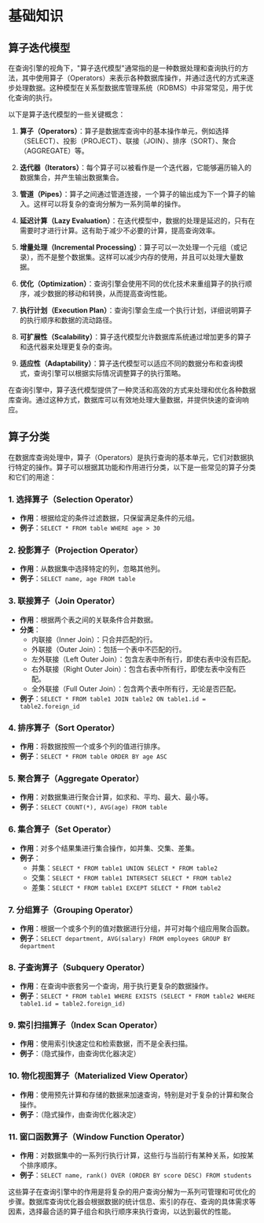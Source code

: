 # 基础知识

## 算子迭代模型

在查询引擎的视角下，"算子迭代模型"通常指的是一种数据处理和查询执行的方法，其中使用算子（Operators）来表示各种数据库操作，并通过迭代的方式来逐步处理数据。这种模型在关系型数据库管理系统（RDBMS）中非常常见，用于优化查询的执行。

以下是算子迭代模型的一些关键概念：

1. **算子（Operators）**：算子是数据库查询中的基本操作单元，例如选择（SELECT）、投影（PROJECT）、联接（JOIN）、排序（SORT）、聚合（AGGREGATE）等。

2. **迭代器（Iterators）**：每个算子可以被看作是一个迭代器，它能够遍历输入的数据集合，并产生输出数据集合。

3. **管道（Pipes）**：算子之间通过管道连接，一个算子的输出成为下一个算子的输入。这样可以将复杂的查询分解为一系列简单的操作。

4. **延迟计算（Lazy Evaluation）**：在迭代模型中，数据的处理是延迟的，只有在需要时才进行计算。这有助于减少不必要的计算，提高查询效率。

5. **增量处理（Incremental Processing）**：算子可以一次处理一个元组（或记录），而不是整个数据集。这样可以减少内存的使用，并且可以处理大量数据。

6. **优化（Optimization）**：查询引擎会使用不同的优化技术来重组算子的执行顺序，减少数据的移动和转换，从而提高查询性能。

7. **执行计划（Execution Plan）**：查询引擎会生成一个执行计划，详细说明算子的执行顺序和数据的流动路径。

8. **可扩展性（Scalability）**：算子迭代模型允许数据库系统通过增加更多的算子和迭代器来处理更复杂的查询。

9. **适应性（Adaptability）**：算子迭代模型可以适应不同的数据分布和查询模式，查询引擎可以根据实际情况调整算子的执行策略。

在查询引擎中，算子迭代模型提供了一种灵活和高效的方式来处理和优化各种数据库查询。通过这种方式，数据库可以有效地处理大量数据，并提供快速的查询响应。

## 算子分类

在数据库查询处理中，算子（Operators）是执行查询的基本单元，它们对数据执行特定的操作。算子可以根据其功能和作用进行分类，以下是一些常见的算子分类和它们的用途：

### 1. 选择算子（Selection Operator）

- **作用**：根据给定的条件过滤数据，只保留满足条件的元组。
- **例子**：`SELECT * FROM table WHERE age > 30`

### 2. 投影算子（Projection Operator）

- **作用**：从数据集中选择特定的列，忽略其他列。
- **例子**：`SELECT name, age FROM table`

### 3. 联接算子（Join Operator）

- **作用**：根据两个表之间的关联条件合并数据。
- **分类**：
  - 内联接（Inner Join）：只合并匹配的行。
  - 外联接（Outer Join）：包括一个表中不匹配的行。
  - 左外联接（Left Outer Join）：包含左表中所有行，即使右表中没有匹配。
  - 右外联接（Right Outer Join）：包含右表中所有行，即使左表中没有匹配。
  - 全外联接（Full Outer Join）：包含两个表中所有行，无论是否匹配。
- **例子**：`SELECT * FROM table1 JOIN table2 ON table1.id = table2.foreign_id`

### 4. 排序算子（Sort Operator）

- **作用**：将数据按照一个或多个列的值进行排序。
- **例子**：`SELECT * FROM table ORDER BY age ASC`

### 5. 聚合算子（Aggregate Operator）

- **作用**：对数据集进行聚合计算，如求和、平均、最大、最小等。
- **例子**：`SELECT COUNT(*), AVG(age) FROM table`

### 6. 集合算子（Set Operator）

- **作用**：对多个结果集进行集合操作，如并集、交集、差集。
- **例子**：
  - 并集：`SELECT * FROM table1 UNION SELECT * FROM table2`
  - 交集：`SELECT * FROM table1 INTERSECT SELECT * FROM table2`
  - 差集：`SELECT * FROM table1 EXCEPT SELECT * FROM table2`

### 7. 分组算子（Grouping Operator）

- **作用**：根据一个或多个列的值对数据进行分组，并可对每个组应用聚合函数。
- **例子**：`SELECT department, AVG(salary) FROM employees GROUP BY department`

### 8. 子查询算子（Subquery Operator）

- **作用**：在查询中嵌套另一个查询，用于执行更复杂的数据操作。
- **例子**：`SELECT * FROM table1 WHERE EXISTS (SELECT * FROM table2 WHERE table1.id = table2.foreign_id)`

### 9. 索引扫描算子（Index Scan Operator）

- **作用**：使用索引快速定位和检索数据，而不是全表扫描。
- **例子**：（隐式操作，由查询优化器决定）

### 10. 物化视图算子（Materialized View Operator）

- **作用**：使用预先计算和存储的数据来加速查询，特别是对于复杂的计算和聚合操作。
- **例子**：（隐式操作，由查询优化器决定）

### 11. 窗口函数算子（Window Function Operator）

- **作用**：对数据集中的一系列行执行计算，这些行与当前行有某种关系，如按某个排序顺序。
- **例子**：`SELECT name, rank() OVER (ORDER BY score DESC) FROM students`

这些算子在查询引擎中的作用是将复杂的用户查询分解为一系列可管理和可优化的步骤。数据库查询优化器会根据数据的统计信息、索引的存在、查询的具体需求等因素，选择最合适的算子组合和执行顺序来执行查询，以达到最优的性能。